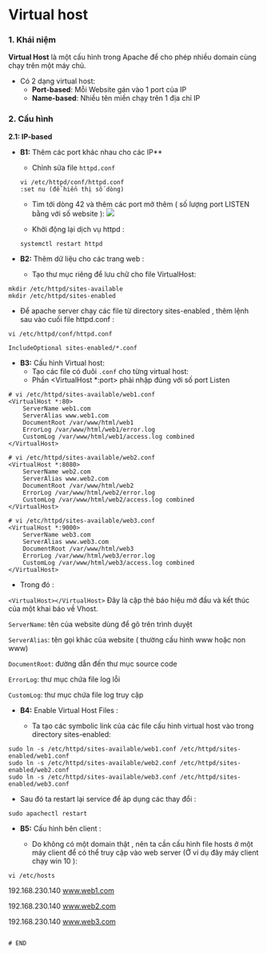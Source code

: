 # Virtual host


### 1. Khái niệm

**Virtual Host** là một cấu hình trong Apache để cho phép nhiều domain cùng chạy trên một máy chủ. 
- Có 2 dạng virtual host:
  - **Port-based**: Mỗi Website gán vào 1 port của IP
  - **Name-based**: Nhiều tên miền chạy trên 1 địa chỉ IP

### 2. Cấu hình
**2.1: IP-based**

- **B1:** Thêm các port khác nhau cho các IP**
  - Chỉnh sửa file ``httpd.conf``
  ```
  vi /etc/httpd/conf/httpd.conf
  :set nu (để hiển thị số dòng)
  ```
  
    - Tìm tới dòng 42 và thêm các port mở thêm ( số lượng port LISTEN bằng với số website ):
  ![](https://i.imgur.com/YqoflKH.png)
  
  - Khởi động lại dịch vụ httpd :
  ```
  systemctl restart httpd
  ```

- **B2:** Thêm dữ liệu cho các trang web :

  - Tạo thư mục riêng để lưu chữ cho file VirtualHost:

```
mkdir /etc/httpd/sites-available
mkdir /etc/httpd/sites-enabled
```

  - Để apache server chạy các file từ directory sites-enabled , thêm lệnh sau vào cuối file httpd.conf :

```
vi /etc/httpd/conf/httpd.conf

IncludeOptional sites-enabled/*.conf
```

- **B3:** Cấu hình Virtual host:
  - Tạo các file có đuôi ``.conf`` cho từng virtual host:
  - Phần <VirtualHost *:port> phải nhập đúng với số port Listen
```
# vi /etc/httpd/sites-available/web1.conf
<VirtualHost *:80>
    ServerName web1.com
    ServerAlias www.web1.com
    DocumentRoot /var/www/html/web1
    ErrorLog /var/www/html/web1/error.log
    CustomLog /var/www/html/web1/access.log combined
</VirtualHost>
```
```
# vi /etc/httpd/sites-available/web2.conf
<VirtualHost *:8080>
    ServerName web2.com
    ServerAlias www.web2.com
    DocumentRoot /var/www/html/web2
    ErrorLog /var/www/html/web2/error.log
    CustomLog /var/www/html/web2/access.log combined
</VirtualHost>
```
```
# vi /etc/httpd/sites-available/web3.conf
<VirtualHost *:9000>
    ServerName web3.com
    ServerAlias www.web3.com
    DocumentRoot /var/www/html/web3
    ErrorLog /var/www/html/web3/error.log
    CustomLog /var/www/html/web3/access.log combined
</VirtualHost>
```
  
  - Trong đó :
  
``<VirtualHost></VirtualHost>`` Đây là cặp thẻ báo hiệu mở đầu và kết thúc của một khai báo về Vhost. 

``ServerName``: tên của website dùng để gõ trên trình duyệt

``ServerAlias``: tên gọi khác của website ( thường cấu hình www hoặc non www)

``DocumentRoot``: đường dẫn đến thư mục source code

``ErrorLog``: thư mục chứa file log lỗi

``CustomLog``: thư mục chứa file log truy cập

- **B4:** Enable Virtual Host Files :

  - Ta tạo các symbolic link của các file cấu hình virtual host vào trong directory sites-enabled:
```
sudo ln -s /etc/httpd/sites-available/web1.conf /etc/httpd/sites-enabled/web1.conf
sudo ln -s /etc/httpd/sites-available/web2.conf /etc/httpd/sites-enabled/web2.conf
sudo ln -s /etc/httpd/sites-available/web3.conf /etc/httpd/sites-enabled/web3.conf
```

  - Sau đó ta restart lại service để áp dụng các thay đổi :
```
sudo apachectl restart 
```

- **B5:** Cấu hình bên client :

  - Do không có một domain thật , nên ta cần cấu hình file hosts ở một máy client để có thể truy cập vào web server (Ở ví dụ đây máy client chạy win 10 ):
```
vi /etc/hosts
```
192.168.230.140 www.web1.com

192.168.230.140 www.web2.com

192.168.230.140 www.web3.com
```

# END
